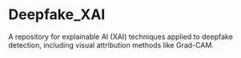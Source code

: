 # Deepfake_XAI
A repository for explainable AI (XAI) techniques applied to deepfake detection, including visual attribution methods like Grad-CAM.
